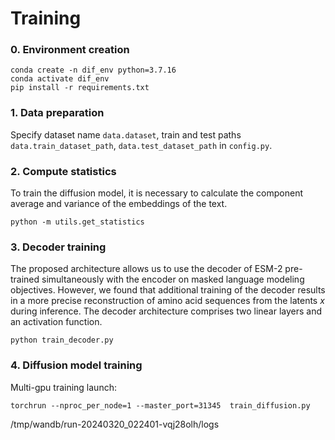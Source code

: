 # Training

### 0. Environment creation
```
conda create -n dif_env python=3.7.16
conda activate dif_env
pip install -r requirements.txt

```

### 1. Data preparation

Specify dataset name `data.dataset`, train and test paths `data.train_dataset_path`, `data.test_dataset_path` in `config.py`.

### 2. Compute statistics

To train the diffusion model, it is necessary to calculate the component average and variance of the embeddings of the text.

```
python -m utils.get_statistics
```

### 3. Decoder training

The proposed architecture allows us to use the decoder of ESM-2 pre-trained simultaneously with the encoder on masked language modeling objectives.
However, we found that additional training of the decoder results in a more precise reconstruction of amino acid sequences from the latents $x$ during inference. 
The decoder architecture comprises two linear layers and an activation function.

```
python train_decoder.py
```

### 4. Diffusion model training

Multi-gpu training launch: 

```
torchrun --nproc_per_node=1 --master_port=31345  train_diffusion.py
```





/tmp/wandb/run-20240320_022401-vqj28olh/logs